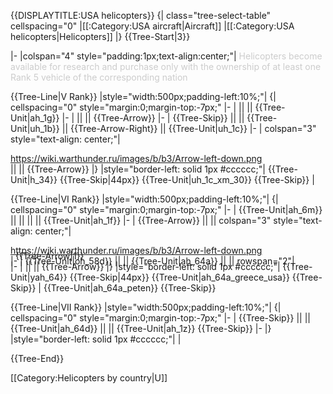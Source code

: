 {{DISPLAYTITLE:USA helicopters}}
{| class="tree-select-table" cellspacing="0"
|[[:Category:USA aircraft|Aircraft]]
|[[:Category:USA helicopters|Helicopters]]
|}
{{Tree-Start|3}}

|-
|colspan="4" style="padding:1px;text-align:center;"|
<span style="color:#cccccc;">Helicopters become available for research and purchase only with the ownership of at least one Rank 5 vehicle of the corresponding nation</span>

{{Tree-Line|V Rank}}
|style="width:500px;padding-left:10%;"|
{| cellspacing="0" style="margin:0;margin-top:-7px;"
|-
| || || {{Tree-Unit|ah_1g}}
|-
| || || {{Tree-Arrow}}
|-
| {{Tree-Skip}} || || {{Tree-Unit|uh_1b}} || {{Tree-Arrow-Right}} || {{Tree-Unit|uh_1c}}
|-
| colspan="3" style="text-align: center;"| <div class="tree-arrow-right">https://wiki.warthunder.ru/images/b/b3/Arrow-left-down.png</div> || || {{Tree-Arrow}}
|}
|style="border-left: solid 1px #cccccc;"|
{{Tree-Unit|h_34}}
{{Tree-Skip|44px}}
{{Tree-Unit|uh_1c_xm_30}}
{{Tree-Skip}}
|

{{Tree-Line|VI Rank}}
|style="width:500px;padding-left:10%;"|
{| cellspacing="0" style="margin:0;margin-top:-7px;"
|-
| {{Tree-Unit|ah_6m}} || || || || {{Tree-Unit|ah_1f}}
|-
| {{Tree-Arrow}} || || colspan="3" style="text-align: center;"| <div class="tree-arrow-right">https://wiki.warthunder.ru/images/b/b3/Arrow-left-down.png</div>
|-
| {{Tree-Unit|oh_58d}} || || {{Tree-Unit|ah_64a}} || || rowspan="2"| <div style="margin-top:-25px;margin-left:8px;">{{Tree-Arrow|1}}</div>
|-
| || || {{Tree-Arrow}}
|}
|style="border-left: solid 1px #cccccc;"|
{{Tree-Unit|yah_64}}
{{Tree-Skip|44px}}
{{Tree-Unit|ah_64a_greece_usa}}
{{Tree-Skip}}
|
{{Tree-Unit|ah_64a_peten}}
{{Tree-Skip}}

{{Tree-Line|VII Rank}}
|style="width:500px;padding-left:10%;"|
{| cellspacing="0" style="margin:0;margin-top:-7px;"
|-
| {{Tree-Skip}} || || {{Tree-Unit|ah_64d}} || || {{Tree-Unit|ah_1z}}
{{Tree-Skip}}
|-
|}
|style="border-left: solid 1px #cccccc;"|
|

{{Tree-End}}

[[Category:Helicopters by country|U]]
